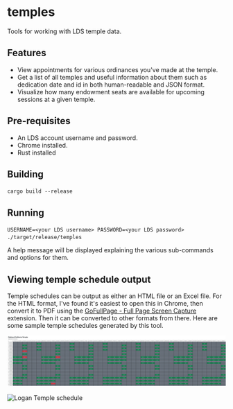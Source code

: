 # temples
Tools for working with LDS temple data.

## Features
* View appointments for various ordinances you've made at the temple.
* Get a list of all temples and useful information about them such as dedication date and id in both human-readable and JSON format.
* Visualize how many endowment seats are available for upcoming sessions at a given temple.

## Pre-requisites
* An LDS account username and password.
* Chrome installed.
* Rust installed

## Building
`cargo build --release`

## Running
`USERNAME=<your LDS username> PASSWORD=<your LDS password> ./target/release/temples`

A help message will be displayed explaining the various sub-commands and options for them.

## Viewing temple schedule output
Temple schedules can be output as either an HTML file or an Excel file. For the HTML format, I've found it's easiest to open this in Chrome, then convert it to PDF using the [GoFullPage - Full Page Screen Capture](https://chrome.google.com/webstore/detail/gofullpage-full-page-scre/fdpohaocaechififmbbbbbknoalclacl?hl=en)
extension. Then it can be converted to other formats from there. Here are some sample temple schedules generated by this tool.

![Oakland Temple schedule](./sample_output/Oakland.png?raw=true)

![Logan Temple schedule](./sample_output/Logan.png?raw=true)
